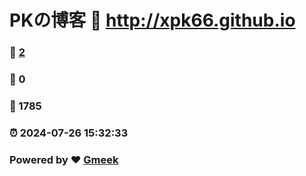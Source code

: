 # PKの博客 :link: http://xpk66.github.io 
### :page_facing_up: [2](http://xpk66.github.io/tag.html) 
### :speech_balloon: 0 
### :hibiscus: 1785 
### :alarm_clock: 2024-07-26 15:32:33 
### Powered by :heart: [Gmeek](https://github.com/Meekdai/Gmeek)
